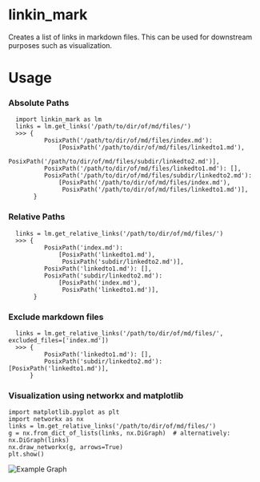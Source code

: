 # linkin_mark

Creates a list of links in markdown files.  This can be used for downstream
purposes such as visualization.

# Usage

### Absolute Paths
```
  import linkin_mark as lm
  links = lm.get_links('/path/to/dir/of/md/files/')
  >>> {
          PosixPath('/path/to/dir/of/md/files/index.md'): 
              [PosixPath('/path/to/dir/of/md/files/linkedto1.md'),
               PosixPath('/path/to/dir/of/md/files/subdir/linkedto2.md')],
          PosixPath('/path/to/dir/of/md/files/linkedto1.md'): [],
          PosixPath('/path/to/dir/of/md/files/subdir/linkedto2.md'): 
              [PosixPath('/path/to/dir/of/md/files/index.md'),
               PosixPath('/path/to/dir/of/md/files/linkedto1.md')],
       }
```

### Relative Paths
```
  links = lm.get_relative_links('/path/to/dir/of/md/files/')
  >>> {
          PosixPath('index.md'): 
              [PosixPath('linkedto1.md'),
               PosixPath('subdir/linkedto2.md')],
          PosixPath('linkedto1.md'): [],
          PosixPath('subdir/linkedto2.md'): 
              [PosixPath('index.md'),
               PosixPath('linkedto1.md')],
       }
```


### Exclude markdown files
```
  links = lm.get_relative_links('/path/to/dir/of/md/files/', excluded_files=['index.md'])
  >>> {
          PosixPath('linkedto1.md'): [],
          PosixPath('subdir/linkedto2.md'): [PosixPath('linkedto1.md')],
      }
```

### Visualization using networkx and matplotlib
```
import matplotlib.pyplot as plt
import networkx as nx
links = lm.get_relative_links('/path/to/dir/of/md/files/')
g = nx.from_dict_of_lists(links, nx.DiGraph)  # alternatively: nx.DiGraph(links)
nx.draw_networkx(g, arrows=True)
plt.show()

```
![Example Graph](https://github.com/ElPiloto/linkin_mark/assets/629190/cdcb9254-4c09-4a1a-86d3-0deeec152129)



